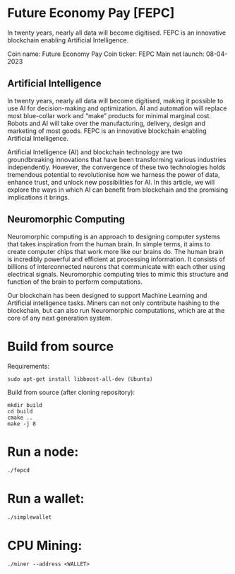 # Future Economy Pay [FEPC]

In twenty years, nearly all data will become digitised. FEPC is an innovative blockchain enabling Artificial Intelligence.

Coin name: Future Economy Pay
Coin ticker: FEPC
Main net launch: 08-04-2023

## Artificial Intelligence

In twenty years, nearly all data will become digitised, making it possible to use AI for decision-making and optimization. AI and automation will replace most blue-collar work and “make” products for minimal marginal cost. Robots and AI will take over the manufacturing, delivery, design and marketing of most goods. FEPC is an innovative blockchain enabling Artificial Intelligence. 

Artificial Intelligence (AI) and blockchain technology are two groundbreaking innovations that have been transforming various industries independently. However, the convergence of these two technologies holds tremendous potential to revolutionise how we harness the power of data, enhance trust, and unlock new possibilities for AI. In this article, we will explore the ways in which AI can benefit from blockchain and the promising implications it brings.

## Neuromorphic Computing

Neuromorphic computing is an approach to designing computer systems that takes inspiration from the human brain. In simple terms, it aims to create computer chips that work more like our brains do. The human brain is incredibly powerful and efficient at processing information. It consists of billions of interconnected neurons that communicate with each other using electrical signals. Neuromorphic computing tries to mimic this structure and function of the brain to perform computations.

Our blockchain has been designed to support Machine Learning and Artificial intelligence tasks. Miners can not only contribute hashing to the blockchain, but can also run Neuromorphic computations, which are at the core of any next generation system. 

# Build from source

Requirements:
```
sudo apt-get install libboost-all-dev (Ubuntu)
```

Build from source (after cloning repository):
```
mkdir build
cd build
cmake ..
make -j 8
```

# Run a node:

```
./fepcd
```

# Run a wallet:

```
./simplewallet
```

# CPU Mining:

```
./miner --address <WALLET>
```



